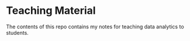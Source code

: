 # Teaching Material

The contents of this repo contains my notes for teaching data analytics to students.
